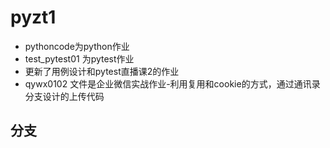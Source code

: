 # pyzt1
 - pythoncode为python作业
 - test_pytest01 为pytest作业
 - 更新了用例设计和pytest直播课2的作业
 - qywx0102 文件是企业微信实战作业-利用复用和cookie的方式，通过通讯录分支设计的上传代码
 
## 分支
